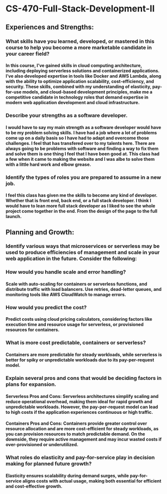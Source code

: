 # CS-470-Full-Stack-Development-II

## Experiences and Strengths:
### What skills have you learned, developed, or mastered in this course to help you become a more marketable candidate in your career field?
#### In this course, I’ve gained skills in cloud computing architecture, including deploying serverless solutions and containerized applications. I’ve also developed expertise in tools like Docker and AWS Lambda, along with the ability to optimize application scalability, cost-efficiency, and security. These skills, combined with my understanding of elasticity, pay-for-use models, and cloud-based development principles, make me a competitive candidate in technology roles that demand expertise in modern web application development and cloud infrastructure.
### Describe your strengths as a software developer.
#### I would have to say my main strength as a software developer would have to be my problem solving skills. I have had a job where a lot of problems come up on a daily basis so I have had to adapt and overcome those challenges. I feel that has transfered over to my talents here. There are always going to be problems with software and finding a way to fix them and solve them is one thing I feel that I have been good at. This class had a few when it came to making the website and I was albe to solve them with a little hard work and elbow grease. 
### Identify the types of roles you are prepared to assume in a new job.
#### I feel this class has given me the skills to become any kind of developer. Whether that is front end, back end, or a full stack developer. I think I would have to lean more full stack developer as I liked to see the whole project come together in the end. From the design of the page to the full launch.

## Planning and Growth:
### Identify various ways that microservices or serverless may be used to produce efficiencies of management and scale in your web application in the future. Consider the following:
### How would you handle scale and error handling?
#### Scale with auto-scaling for containers or serverless functions, and distribute traffic with load balancers. Use retries, dead-letter queues, and monitoring tools like AWS CloudWatch to manage errors.
### How would you predict the cost?
#### Predict costs using cloud pricing calculators, considering factors like execution time and resource usage for serverless, or provisioned resources for containers.
### What is more cost predictable, containers or serverless?
#### Containers are more predictable for steady workloads, while serverless is better for spiky or unpredictable workloads due to its pay-per-request model.
### Explain several pros and cons that would be deciding factors in plans for expansion.
#### Serverless Pros and Cons: Serverless architectures simplify scaling and reduce operational overhead, making them ideal for rapid growth and unpredictable workloads. However, the pay-per-request model can lead to high costs if the application experiences continuous or high traffic.

#### Containers Pros and Cons: Containers provide greater control over resource allocation and are more cost-efficient for steady workloads, as you can provision resources to match predictable demand. On the downside, they require active management and may incur wasted costs if over-provisioned or underutilized.
### What roles do elasticity and pay-for-service play in decision making for planned future growth?
#### Elasticity ensures scalability during demand surges, while pay-for-service aligns costs with actual usage, making both essential for efficient and cost-effective growth.
